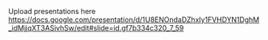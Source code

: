 Upload presentations here
https://docs.google.com/presentation/d/1U8ENOndaDZhxIy1FVHDYN1DghM_idMjjqXT3ASivhSw/edit#slide=id.gf7b334c320_7_59
